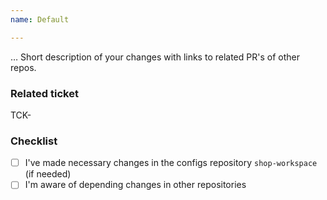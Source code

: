 ```yaml
---
name: Default

---
```


… Short description of your changes with links to related PR's of other repos.

### Related ticket
<!--  Put related Redmin issue number prefixed with `TCK-` which this PR is closing. For example TCK-12345 -->

TCK-

### Checklist

- [ ] I've made necessary changes in the configs repository `shop-workspace` (if needed)
- [ ] I'm aware of depending changes in other repositories

